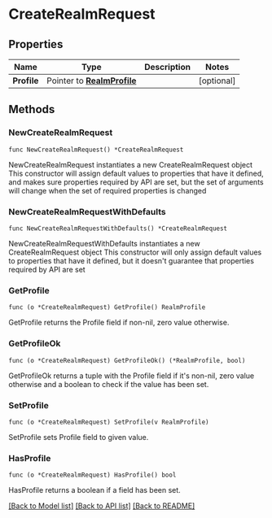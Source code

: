 # CreateRealmRequest

## Properties

Name | Type | Description | Notes
------------ | ------------- | ------------- | -------------
**Profile** | Pointer to [**RealmProfile**](RealmProfile.md) |  | [optional] 

## Methods

### NewCreateRealmRequest

`func NewCreateRealmRequest() *CreateRealmRequest`

NewCreateRealmRequest instantiates a new CreateRealmRequest object
This constructor will assign default values to properties that have it defined,
and makes sure properties required by API are set, but the set of arguments
will change when the set of required properties is changed

### NewCreateRealmRequestWithDefaults

`func NewCreateRealmRequestWithDefaults() *CreateRealmRequest`

NewCreateRealmRequestWithDefaults instantiates a new CreateRealmRequest object
This constructor will only assign default values to properties that have it defined,
but it doesn't guarantee that properties required by API are set

### GetProfile

`func (o *CreateRealmRequest) GetProfile() RealmProfile`

GetProfile returns the Profile field if non-nil, zero value otherwise.

### GetProfileOk

`func (o *CreateRealmRequest) GetProfileOk() (*RealmProfile, bool)`

GetProfileOk returns a tuple with the Profile field if it's non-nil, zero value otherwise
and a boolean to check if the value has been set.

### SetProfile

`func (o *CreateRealmRequest) SetProfile(v RealmProfile)`

SetProfile sets Profile field to given value.

### HasProfile

`func (o *CreateRealmRequest) HasProfile() bool`

HasProfile returns a boolean if a field has been set.


[[Back to Model list]](../README.md#documentation-for-models) [[Back to API list]](../README.md#documentation-for-api-endpoints) [[Back to README]](../README.md)


